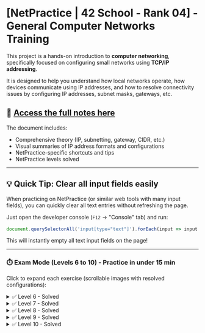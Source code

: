 # [NetPractice | 42 School - Rank 04] - General Computer Networks Training

This project is a hands-on introduction to **computer networking**, specifically focused on configuring small networks using **TCP/IP addressing**.

It is designed to help you understand how local networks operate, how devices communicate using IP addresses, and how to resolve connectivity issues by configuring IP addresses, subnet masks, gateways, etc.

## 📄 [Access the full notes here](/docs/NetPractice_lgandari.pdf)
The document includes:
- Comprehensive theory (IP, subnetting, gateway, CIDR, etc.)
- Visual summaries of IP address formats and configurations
- NetPractice-specific shortcuts and tips
- NetPractice levels solved

---

## 💡 Quick Tip: Clear all input fields easily

When practicing on NetPractice (or similar web tools with many input fields), you can quickly clear all text entries without refreshing the page.

Just open the developer console (`F12` → "Console" tab) and run:

```javascript
document.querySelectorAll('input[type="text"]').forEach(input => input.value = '');
```
This will instantly empty all text input fields on the page!

---

### ⏱️ Exam Mode (Levels 6 to 10) - Practice in under 15 min
Click to expand each exercise (scrollable images with resolved configurations):

<details>
<summary>✅ Level 6 - Solved</summary>

![Level 6](/img/level6.png)

</details>

<details>
<summary>✅ Level 7 - Solved</summary>

![Level 7](/img/level7.png)

</details>

<details>
<summary>✅ Level 8 - Solved</summary>

![Level 8](/img/level8.png)

</details>

<details>
<summary>✅ Level 9 - Solved</summary>

![Level 9](/img/level9.png)

</details>

<details>
<summary>✅ Level 10 - Solved</summary>

![Level 10](/img/level10.png)

</details>
